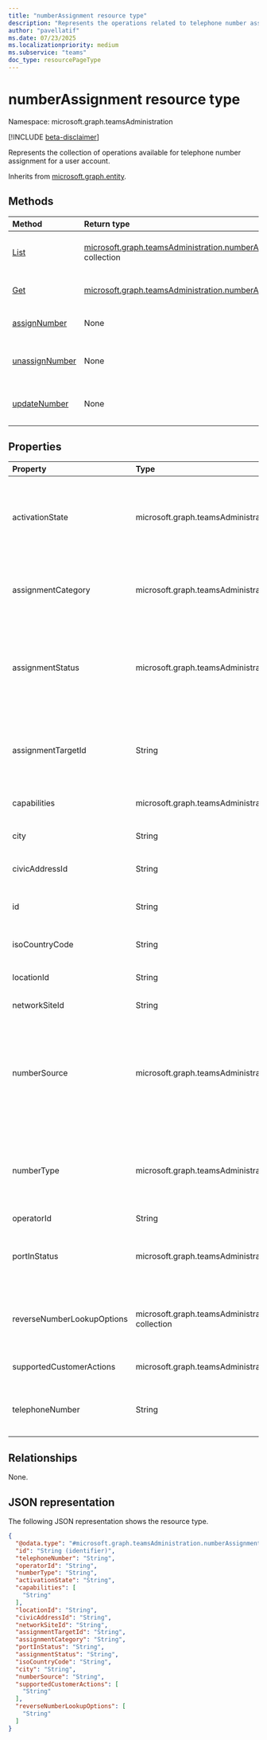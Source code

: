 ```yaml
---
title: "numberAssignment resource type"
description: "Represents the operations related to telephone number assignment"
author: "pavellatif"
ms.date: 07/23/2025
ms.localizationpriority: medium
ms.subservice: "teams"
doc_type: resourcePageType
---
```


# numberAssignment resource type

Namespace: microsoft.graph.teamsAdministration

[!INCLUDE [beta-disclaimer](../../includes/beta-disclaimer.md)]

Represents the collection of operations available for telephone number assignment for a user account.

Inherits from [microsoft.graph.entity](../resources/entity.md).

## Methods

|Method|Return type|Description|
|:---|:---|:---|
|[List](../api/teamsadministration-telephonenumbermanagementroot-list-numberassignments.md)|[microsoft.graph.teamsAdministration.numberAssignment](../resources/teamsadministration-numberassignment.md) collection|Get a list of the numberAssignment objects and their properties.|
|[Get](../api/teamsadministration-numberassignment-get.md)|[microsoft.graph.teamsAdministration.numberAssignment](../resources/teamsadministration-numberassignment.md)|Get details for a list of telephone numbers.|
|[assignNumber](../api/teamsadministration-numberassignment-assignnumber.md)|None|Assign a telephone number to a user account|
|[unassignNumber](../api/teamsadministration-numberassignment-unassignnumber.md)|None|Unassign a telephone number from a user or resource account|
|[updateNumber](../api/teamsadministration-numberassignment-updatenumber.md)|None|Update an existing telephone number with additional details|

## Properties

|Property|Type|Description|
|:---|:---|:---|
|activationState|microsoft.graph.teamsAdministration.activationState|The activation state of the telephone number. The possible values are: `activated`, `assignmentPending`, `assignmentFailed`, `updatePending`, `updateFailed`, `unknownFutureValue`.|
|assignmentCategory|microsoft.graph.teamsAdministration.assignmentCategory|Contains the assignment category such as Primary or Private. The possible values are: `primary`, `private`, `alternate`, `unknownFutureValue`.|
|assignmentStatus|microsoft.graph.teamsAdministration.assignmentStatus|The assignment status of the phone number. The possible values are: `unassigned`, `internalError`, `userAssigned`, `conferenceAssigned`, `voiceApplicationAssigned`, `thirdPartyAppAssigned`, `policyAssigned`, `unknownFutureValue`.|
|assignmentTargetId|String|The ID of the object the phone number is assigned to, either the ObjectId of a user or resource account or the policy instance ID of a Teams shared calling routing policy instance|
|capabilities|microsoft.graph.teamsAdministration.numberCapability collection|The list of capabilities assigned to the phone number|
|city|String|The city where the phone number is located or associated with|
|civicAddressId|String|The ID of the CivicAddress assigned to the phone number|
|id|String|The ID of the operation Inherited from [microsoft.graph.entity](../resources/entity.md). Inherits from [entity](../resources/entity.md)|
|isoCountryCode|String|The ISO country code assigned to the phone number|
|locationId|String|The ID of the Location assigned to the phone number|
|networkSiteId|String|This parameter is reserved for internal Microsoft use |
|numberSource|microsoft.graph.teamsAdministration.numberSource|The source of the phone number. Online for phone numbers assigned in Microsoft 365 and OnPremises for phone numbers assigned in AD on-premises and synchronized into Microsoft 365. The possible values are: `online`, `onPremises`, `unknownFutureValue`.|
|numberType|microsoft.graph.teamsAdministration.numberType|The type of the phone number such as Direct Routing, Operator Connect or Calling Plan. The possible values are: `internalError`, `directRouting`, `callingPlan`, `operatorConnect`, `unknownFutureValue`.|
|operatorId|String|The ID of the operator|
|portInStatus|microsoft.graph.teamsAdministration.portInStatus|The status of any port in order covering the phone number. The possible values are: `completed`, `firmOrderCommitmentAccepted`, `unknownFutureValue`.|
|reverseNumberLookupOptions|microsoft.graph.teamsAdministration.reverseNumberLookupOption collection|Status of Reverse Number Lookup (RNL). When it is set to SkipInternalVoip, the calls are handled through external PSTN connection instead of internal VoIP lookup|
|supportedCustomerActions|microsoft.graph.teamsAdministration.customerAction collection|Indicates what customer actions are available to modify the number|
|telephoneNumber|String|The telephone number in record. The number is always displayed with prefixed "+", even if it was not assigned using prefixed "+" |

## Relationships

None.

## JSON representation

The following JSON representation shows the resource type.
<!-- {
  "blockType": "resource",
  "keyProperty": "id",
  "@odata.type": "microsoft.graph.teamsAdministration.numberAssignment",
  "baseType": "microsoft.graph.entity",
  "openType": false
}
-->
``` json
{
  "@odata.type": "#microsoft.graph.teamsAdministration.numberAssignment",
  "id": "String (identifier)",
  "telephoneNumber": "String",
  "operatorId": "String",
  "numberType": "String",
  "activationState": "String",
  "capabilities": [
    "String"
  ],
  "locationId": "String",
  "civicAddressId": "String",
  "networkSiteId": "String",
  "assignmentTargetId": "String",
  "assignmentCategory": "String",
  "portInStatus": "String",
  "assignmentStatus": "String",
  "isoCountryCode": "String",
  "city": "String",
  "numberSource": "String",
  "supportedCustomerActions": [
    "String"
  ],
  "reverseNumberLookupOptions": [
    "String"
  ]
}
```
